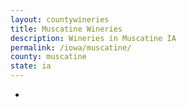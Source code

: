 ```yaml
---
layout: countywineries
title: Muscatine Wineries
description: Wineries in Muscatine IA
permalink: /iowa/muscatine/
county: muscatine
state: ia
---
```

-
